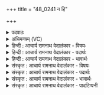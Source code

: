 +++
title = "48_0241 न हि"

+++
<details><summary>पदपाठः</summary>

न꣢। हि। वः꣣। चरम꣢म्। च꣣। न꣢। व꣡सि꣢꣯ष्ठः। प꣣रिमँ꣡स꣢ते। प꣣रि। मँ꣡स꣢꣯ते। अ꣣स्मा꣡क꣢म्। अ꣣द्य꣢। अ꣣। द्य꣢। म꣣रु꣡तः꣢। सु꣣ते꣢। स꣡चा꣢꣯। वि꣡श्वे꣢꣯। पि꣣बन्तु। कामि꣡नः꣢। २४१।
</details>

<details><summary>अधिमन्त्रम् (VC)</summary>

- मरुतः
- वसिष्ठो मैत्रावरुणिः
- बृहती
- मध्यमः
- ऐन्द्रं काण्डम्
</details>

<details><summary>हिन्दी : आचार्य रामनाथ वेदालंकार - विषयः</summary>

अगले मन्त्र में आचार्य और परमात्मा का कार्य वर्णित किया है।
</details>

<details><summary>हिन्दी : आचार्य रामनाथ वेदालंकार - पदार्थः</summary>

पदार्थान्वय -  प्रथम—अध्ययनाध्यापन के पक्ष में। हे विद्यार्थीरूप मरुतो ! (वः) तुममें से (चरमं च न) हीनकोटिवाले भी विद्यार्थी को (वसिष्ठः) विद्या से बसानेवाला आचार्य (नहि) नहीं (परिमंसते) छोड़ता है, अर्थात् विद्या से वंचित नहीं करता है। (अद्य) आज (सुते) विद्यायज्ञ के प्रवृत्त हो जाने पर (अस्माकम्) हमारे (विश्वे) सब (कामिनः) विद्या-ग्रहण के इच्छुक (मरुतः) विद्यार्थी (सचा) साथ मिलकर (पिबन्तु) विद्या-रस का पान करें ॥ ‘मरुतः’ का यौगिक अर्थ है मरनेवाले। मृत्यु-रूप आचार्य के गर्भ में स्थित होकर पूर्व संस्कारों को छोड़कर (अर्थात् मरकर) विद्या से पुनर्जन्म प्राप्त करते हैं, इस कारण विद्यार्थी ‘मरुत्’ कहलाते हैं। अथर्ववेद में स्पष्ट ही आचार्य को मृत्यु कहा है (अथर्व० ११।५।१४), यह भी कहा है कि ‘‘आचार्य उपनयन संस्कार करके ब्रह्मचारी को गर्भ में धारण करता है, तीन रात्रि तक उसे अपने उदर में रखता है, फिर जब ब्रह्मचारी द्वितीय जन्म लेता है, अर्थात् विद्या पढ़कर स्नातक बनता है, तब उसे देखने के लिए अनेक विद्वान् जन आते हैं।’’ (अथर्व० ११।५।३) ॥ द्वितीय—कर्मफल-भोग के पक्ष में। हे मरणधर्मा मनुष्यो ! (वः) तुम्हारे बीच में (चरमं चन) एक को भी (वसिष्ठः) अतिशय बसानेवाला सर्वव्यापक परमेश्वर (नहि परिमंसते) कर्मफल दिये बिना नहीं छोड़ता है, अर्थात् प्रथम से लेकर अन्तिम तक सभी को कर्मफल प्रदान करता है। (अद्य) आज, बर्तमान काल में (सुते) उत्पन्न जगत् में (अस्माकम्) हमारे बीच में (विश्वे) सभी (कामिनः) अभ्युदय के इच्छुक (मरुतः) मरणधर्मा मनुष्य (सचा) साथ मिलकर (पिबन्तु) कर्मफलों का भोग करें ॥९॥ इस मन्त्र में श्लेषालङ्कार है ॥९॥
</details>

<details><summary>हिन्दी : आचार्य रामनाथ वेदालंकार - भावार्थः</summary>

भावार्थ -  जैसे वसिष्ठ परमेश्वर निरपवाद रूप में सभी जीवात्माओं को कर्मानुसार फल देता है, वैसे ही वसिष्ठ आचार्य ऐसी सरल शैली से शिष्यों को पढ़ाये, जिससे बिना अपवाद के सभी शिष्य विद्या के ग्रहण में समर्थ हों ॥९॥
</details>

<details><summary>संस्कृत : आचार्य रामनाथ वेदालंकार - विषयः</summary>

अथाचार्यस्य परमात्मनश्च कृत्यमाह।
</details>

<details><summary>संस्कृत : आचार्य रामनाथ वेदालंकार - पदार्थः</summary>

पदार्थान्वय -  प्रथमः—अध्ययनाध्यापनपक्षे। मरुतो देवताः। हे मरुतः विद्यार्थिनः। युष्माकं मध्ये (चरमं च न) हीनकोटिकमपि विद्यार्थिनम् (वसिष्ठः२) विद्यया वासयितृतमः आचार्यः (नहि) नैव (परिमंसते३) परित्यजति, विद्यया वञ्चितं न करोतीत्यर्थः। परिपूर्वाद् मनु अवबोधने धातोर्लेटि ‘सिब्बहुलं लेटि’ अ० ३।१।३४ इति सिपि रूपम्। परिरत्र वर्जनार्थः। (अद्य) अस्मिन् दिने (सुते) विद्यायज्ञे प्रवृत्ते सति (अस्माकम्) नः (विश्वे) सर्वे (कामिनः) विद्याग्रहणेच्छवः (मरुतः) विद्यार्थिनः (सचा) संभूय (पिबन्तु) विद्यारसपानं कुर्वन्तु॥ म्रियन्ते इति मरुतः। मृत्युरूपस्याचार्यस्य गर्भे स्थित्वा पूर्वसंस्कारान् परित्यज्य मृत्वा वा विद्यातः पुनर्जन्म प्राप्नुवन्ति, तस्माद् विद्यार्थिनो मरुत उच्यन्ते। आचार्यस्य मृत्युरूपत्वं च श्रुतिरेवमाह—‘आ॒चा॒र्यो मृ॒त्युः’ (अथ० ११।५।१४) इति। अन्यच्च—“आ॒चा॒र्य उपनय॑मानो ब्रह्मचा॒रिणं कृणुते॒ गर्भ॑म॒न्तः। तं रात्री॑स्ति॒स्र उ॒दरे॑ बिभर्ति॒ तं जा॒तं द्रष्टु॑मभि॒संय॑न्ति दे॒वाः” ॥ (अथ० ११।५।३) इति॥ अथ द्वितीयः—कर्मफलभोगपक्षे। हे मरुतः मरणधर्माणो मनुष्याः। (वः) युष्माकं मध्ये (चरमं च न) अन्यतममपि (वसिष्ठः) अतिशयेन वस्ता वसिष्ठः सर्वव्यापकः परमेश्वरः। वस आच्छादने, तृजन्ताद् इष्ठनि ‘तुरिष्ठेमेयस्सु’, अ० ६।४।१५४ इति तृचो लोपः। (नहि परिमंसते) विना कर्मफलदानेन नैव परित्यजति, पूर्वस्मादारभ्य चरमपर्यन्तं सर्वेभ्य एव कर्मफलं प्रयच्छतीत्यर्थः। (अद्य) अस्मिन् दिने वर्तमानकाले इत्यर्थः (सुते) उत्पन्ने जगति (अस्माकम्) अस्मन्मध्ये (विश्वे) सर्वेऽपि (कामिनः) अभ्युदयाकांक्षिणः (मरुतः४) मरणधर्माणो मनुष्याः (सचा) संभूय (पिबन्तु) कर्मफलान्यास्वादयन्तु ॥९॥५ अत्र श्लेषालङ्कारः ॥९॥
</details>

<details><summary>संस्कृत : आचार्य रामनाथ वेदालंकार - भावार्थः</summary>

भावार्थ -  यथा वसिष्ठः परमेश्वरो निरपवादं सर्वेभ्यो जीवात्मभ्यः कर्मानुसारं फलं प्रयच्छति तथैव वसिष्ठ आचार्यस्तथा सरलया शैल्या शिष्यानध्यापयेत् यथा निरपवादं सर्वेऽपि शिष्या विद्याग्रहणे क्षमन्ताम् ॥९॥
</details>

<details><summary>संस्कृत : आचार्य रामनाथ वेदालंकार - पादटिप्पनी</summary>

टिप्पनी -   १. ऋ० ७।५९।३, ‘पिबन्तु’ इत्यत्र ‘पिबत’ इति पाठः। २. ‘(वसिष्ठः) अतिशयेन विद्यासु कृतवासः (विद्वज्जनः)’ इति ऋ० ७।२६।५ भाष्ये, ‘अतिशयेन वासयिता इति’ च ७।५९।३ भाष्ये द०। ३. परिमंसते वर्जयित्वा स्तौति—परिः वर्जने। मतिः स्तुतिकर्मा। सर्वानेव युष्मान् स्तौति—इति भ०। चरमं चन जघन्यमपि नहि परिमंसते वर्जयित्वा न स्तौति—इति सा०। ४. मृङ् प्राणत्यागे धातोः ‘मृग्रोरुतिः’ उ० १।९४ इति उतिः प्रत्ययः। ‘म्रियते इति मरुत् मनुष्यजातिः पवनो वा’ इत्युणादिकोशव्याख्याने द०। ५. दयानन्दर्षिः ऋग्भाष्ये मन्त्रमिमं मनुष्याणां किं कर्तव्यमिति विषये व्याचष्टे।
</details>